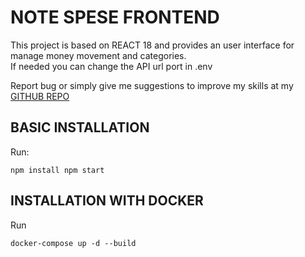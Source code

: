 
# NOTE SPESE FRONTEND

This project is based on REACT 18 and provides an user interface for manage money movement and categories.  
If needed you can change the API url port in .env

Report bug or simply give me suggestions to improve my skills at my [GITHUB REPO](https://github.com/tommaso-cisternino/notespese_frontend)

## BASIC INSTALLATION
Run:

    npm install npm start
## INSTALLATION WITH DOCKER
Run

    docker-compose up -d --build